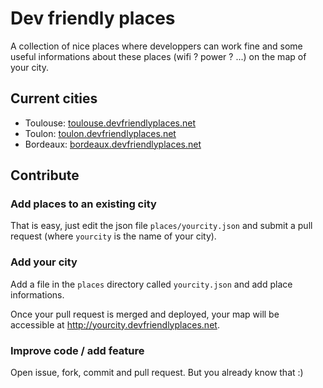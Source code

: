 Dev friendly places
===================
A collection of nice places where developpers can work fine and some useful informations about these places (wifi ? power ? ...) on the map of your city.

Current cities
-------------
 - Toulouse: [toulouse.devfriendlyplaces.net][toulouse]
 - Toulon: [toulon.devfriendlyplaces.net][toulon]
 - Bordeaux: [bordeaux.devfriendlyplaces.net][bordeaux]

Contribute
----------
### Add places to an existing city
That is easy, just edit the json file `places/yourcity.json` and submit a pull request (where `yourcity` is the name of your city).

### Add your city
Add a file in the `places` directory called `yourcity.json` and add place informations.

Once your pull request is merged and deployed, your map will be accessible at http://yourcity.devfriendlyplaces.net.

### Improve code / add feature
Open issue, fork, commit and pull request. But you already know that :)

[toulouse]: http://toulouse.devfriendlyplaces.net
[toulon]: http://toulon.devfriendlyplaces.net
[bordeaux]: http://bordeaux.devfriendlyplaces.net